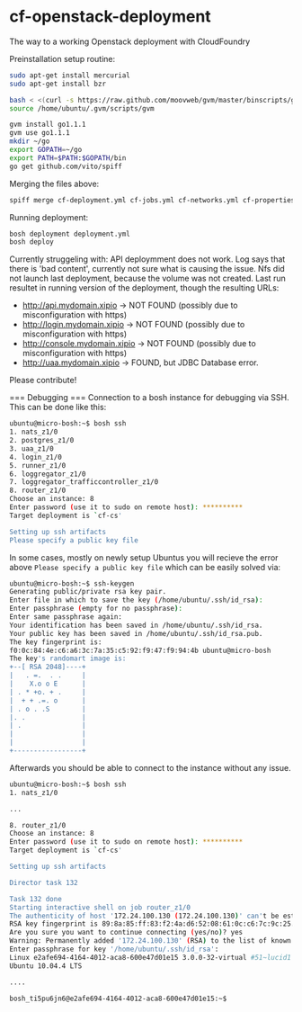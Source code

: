 cf-openstack-deployment
=======================

The way to a working Openstack deployment with CloudFoundry

Preinstallation setup routine:
````bash
sudo apt-get install mercurial
sudo apt-get install bzr

bash < <(curl -s https://raw.github.com/moovweb/gvm/master/binscripts/gvm-installer)
source /home/ubuntu/.gvm/scripts/gvm

gvm install go1.1.1
gvm use go1.1.1
mkdir ~/go
export GOPATH=~/go
export PATH=$PATH:$GOPATH/bin
go get github.com/vito/spiff
````

Merging the files above:
````bash
spiff merge cf-deployment.yml cf-jobs.yml cf-networks.yml cf-properties.yml cf-settings.yml > deployment.yml 
````

Running deployment:
````bash
bosh deployment deployment.yml
bosh deploy
````

Currently struggeling with:
API deploymment does not work. Log says that there is 'bad content', currently not sure what is causing the issue. Nfs did not launch last deployment, because the volume was not created. 
Last run resultet in running version of the deployment, though the resulting URLs:
- http://api.mydomain.xipio -> NOT FOUND (possibly due to misconfiguration with https)
- http://login.mydomain.xipio -> NOT FOUND (possibly due to misconfiguration with https)
- http://console.mydomain.xipio -> NOT FOUND (possibly due to misconfiguration with https)
- http://uaa.mydomain.xipio -> FOUND, but JDBC Database error.

Please contribute!

=== Debugging ===
Connection to a bosh instance for debugging via SSH. This can be done like this:

````bash
ubuntu@micro-bosh:~$ bosh ssh
1. nats_z1/0
2. postgres_z1/0
3. uaa_z1/0
4. login_z1/0
5. runner_z1/0
6. loggregator_z1/0
7. loggregator_trafficcontroller_z1/0
8. router_z1/0
Choose an instance: 8
Enter password (use it to sudo on remote host): **********
Target deployment is `cf-cs'

Setting up ssh artifacts
Please specify a public key file
````

In some cases, mostly on newly setup Ubuntus you will recieve the error above `Please specify a public key file` which can be easily solved via:

````bash
ubuntu@micro-bosh:~$ ssh-keygen
Generating public/private rsa key pair.
Enter file in which to save the key (/home/ubuntu/.ssh/id_rsa): 
Enter passphrase (empty for no passphrase): 
Enter same passphrase again: 
Your identification has been saved in /home/ubuntu/.ssh/id_rsa.
Your public key has been saved in /home/ubuntu/.ssh/id_rsa.pub.
The key fingerprint is:
f0:0c:84:4e:c6:a6:3c:7a:35:c5:92:f9:47:f9:94:4b ubuntu@micro-bosh
The key's randomart image is:
+--[ RSA 2048]----+
|   . =.  . .     |
|    X.o o E      |
| . * +o. + .     |
|  + + .=. o      |
| . o . .S        |
|. .              |
| .               |
|                 |
|                 |
+-----------------+
````

Afterwards you should be able to connect to the instance without any issue.
````bash
ubuntu@micro-bosh:~$ bosh ssh
1. nats_z1/0

...

8. router_z1/0
Choose an instance: 8
Enter password (use it to sudo on remote host): **********
Target deployment is `cf-cs'

Setting up ssh artifacts

Director task 132

Task 132 done
Starting interactive shell on job router_z1/0
The authenticity of host '172.24.100.130 (172.24.100.130)' can't be established.
RSA key fingerprint is 89:8a:85:ff:83:f2:4a:d6:52:08:61:0c:c6:7c:9c:25.
Are you sure you want to continue connecting (yes/no)? yes
Warning: Permanently added '172.24.100.130' (RSA) to the list of known hosts.
Enter passphrase for key '/home/ubuntu/.ssh/id_rsa': 
Linux e2afe694-4164-4012-aca8-600e47d01e15 3.0.0-32-virtual #51~lucid1 SMP Thu Mar 6 17:43:24 UTC 2014 x86_64 GNU/Linux
Ubuntu 10.04.4 LTS

....

bosh_ti5pu6jn6@e2afe694-4164-4012-aca8-600e47d01e15:~$ 

````
